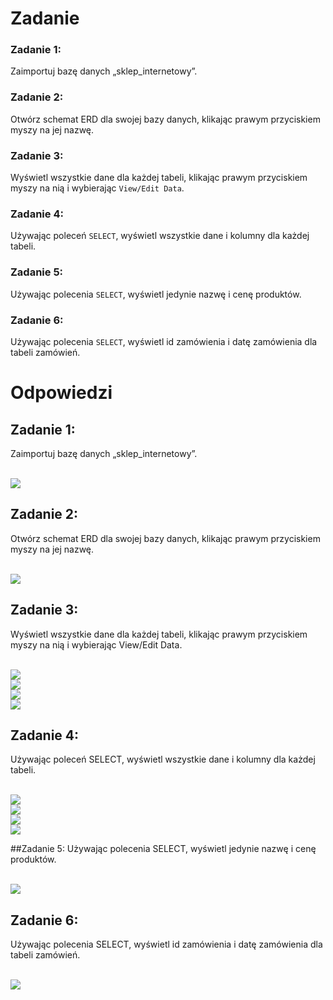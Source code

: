 # Zadanie

### Zadanie 1:  
Zaimportuj bazę danych „sklep_internetowy”. 
 
### Zadanie 2:  
Otwórz schemat ERD dla swojej bazy danych, klikając prawym przyciskiem myszy na jej nazwę. 
 
### Zadanie 3:  
Wyświetl wszystkie dane dla każdej tabeli, klikając prawym przyciskiem myszy na nią i wybierając `View/Edit Data`.  
 
### Zadanie 4:  
Używając poleceń `SELECT`, wyświetl wszystkie dane i kolumny dla każdej tabeli. 
 
### Zadanie 5:  
Używając polecenia `SELECT`, wyświetl jedynie nazwę i cenę produktów. 
 
### Zadanie 6:  
Używając polecenia `SELECT`, wyświetl id zamówienia i datę zamówienia dla tabeli zamówień. 
 
 # Odpowiedzi

## Zadanie 1:
Zaimportuj bazę danych „sklep_internetowy”.

  <br>![](img/zad1.png)
  
## Zadanie 2:
Otwórz schemat ERD dla swojej bazy danych, klikając prawym przyciskiem myszy na jej nazwę.

 <br>![](img/zad2.png)

## Zadanie 3:
Wyświetl wszystkie dane dla każdej tabeli, klikając prawym przyciskiem myszy na nią i wybierając View/Edit Data.

 <br>![](img/zad3v1.png)
  <br>![](img/zad3v2.png)
   <br>![](img/zad3v3.png)
    <br>![](img/zad3v4.png)
 
## Zadanie 4:
Używając poleceń SELECT, wyświetl wszystkie dane i kolumny dla każdej tabeli.

 <br>![](img/zad4v1.png)
  <br>![](img/zad4v2.png)
   <br>![](img/zad4v3.png)
    <br>![](img/zad4v4.png) 

##Zadanie 5:
Używając polecenia SELECT, wyświetl jedynie nazwę i cenę produktów.

  <br>![](img/zad5.png)

## Zadanie 6:
Używając polecenia SELECT, wyświetl id zamówienia i datę zamówienia dla tabeli zamówień.
 
 <br>![](img/zad6.png)
